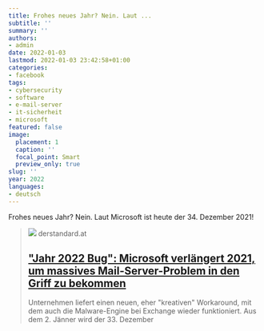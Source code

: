 ```yaml
---
title: Frohes neues Jahr? Nein. Laut ...
subtitle: ''
summary: ''
authors:
- admin
date: 2022-01-03
lastmod: 2022-01-03 23:42:58+01:00
categories:
- facebook
tags:
- cybersecurity
- software
- e-mail-server
- it-sicherheit
- microsoft
featured: false
image:
  placement: 1
  caption: ''
  focal_point: Smart
  preview_only: true
slug: ''
year: 2022
languages:
- deutsch
---
```


Frohes neues Jahr? Nein. Laut Microsoft ist heute der 34. Dezember 2021!
> [![](https://i.ds.at/Qj8YzA/rs:fill:1200:600/plain/2022/01/02/nadella4.jpg)](https://www.derstandard.at/story/2000132265174/jahr-2022-bug-microsoft-verlaengert-das-jahr-2021-um-massives)
> derstandard.at
> ## ["Jahr 2022 Bug": Microsoft verlängert 2021, um massives Mail-Server-Problem in den Griff zu bekommen](https://www.derstandard.at/story/2000132265174/jahr-2022-bug-microsoft-verlaengert-das-jahr-2021-um-massives)
>
>Unternehmen liefert einen neuen, eher "kreativen" Workaround, mit dem auch die Malware-Engine bei Exchange wieder funktioniert. Aus dem 2. Jänner wird der 33. Dezember